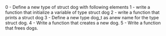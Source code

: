 0 - Define a new type of struct dog with following elements
1 - write a function that initialize a variable of type struct dog
2 - write a function that prints a struct dog
3 - Define a new type dog_t as anew name for the type struct dog.
4 - Write a function that creates a new dog.
5 - Write a function that frees dogs.
